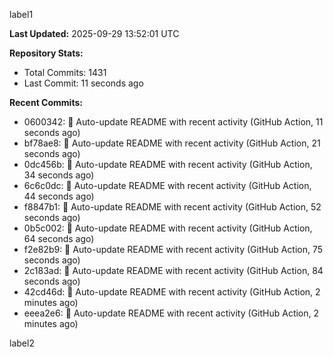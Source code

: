 
label1 
<!-- ACTIVITY_START -->
**Last Updated:** 2025-09-29 13:52:01 UTC

**Repository Stats:**
- Total Commits: 1431
- Last Commit: 11 seconds ago

**Recent Commits:**
- 0600342: 🤖 Auto-update README with recent activity (GitHub Action, 11 seconds ago)
- bf78ae8: 🤖 Auto-update README with recent activity (GitHub Action, 21 seconds ago)
- 0dc456b: 🤖 Auto-update README with recent activity (GitHub Action, 34 seconds ago)
- 6c6c0dc: 🤖 Auto-update README with recent activity (GitHub Action, 44 seconds ago)
- f8847b1: 🤖 Auto-update README with recent activity (GitHub Action, 52 seconds ago)
- 0b5c002: 🤖 Auto-update README with recent activity (GitHub Action, 64 seconds ago)
- f2e82b9: 🤖 Auto-update README with recent activity (GitHub Action, 75 seconds ago)
- 2c183ad: 🤖 Auto-update README with recent activity (GitHub Action, 84 seconds ago)
- 42cd46d: 🤖 Auto-update README with recent activity (GitHub Action, 2 minutes ago)
- eeea2e6: 🤖 Auto-update README with recent activity (GitHub Action, 2 minutes ago)
<!-- ACTIVITY_END -->

label2
